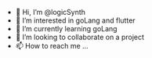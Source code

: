 - 👋 Hi, I’m @logicSynth
- 👀 I’m interested in goLang and flutter 
- 🌱 I’m currently learning goLang 
- 💞️ I’m looking to collaborate on a project 
- 📫 How to reach me ...

<!---
logicSynth/logicSynth is a ✨ special ✨ repository because its `README.md` (this file) appears on your GitHub profile.
You can click the Preview link to take a look at your changes.
--->
